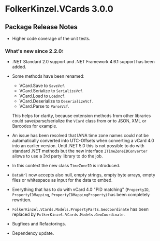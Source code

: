 # FolkerKinzel.VCards 3.0.0
## Package Release Notes
- Higher code coverage of the unit tests.

### What's new since 2.2.0:

- .NET Standard 2.0 support and .NET Framework 4.6.1 support has been added.
- Some methods have been renamed:
  - VCard.Save to `SaveVcf`.
  - VCard.Serialize to `SerializeVcf`.
  - VCard.Load to `LoadVcf`.
  - VCard.Deserialize to `DeserializeVcf`.
  - VCard.Parse to `ParseVcf`. 
  
  This helps for clarity, because extension methods from other libraries could save/parse/serialize the 
`VCard` class from or to JSON, XML or Barcodes for example.

- An issue has been resolved that IANA time zone names could not be automatically converted into UTC-Offsets
when converting a vCard 4.0 into an earlier version. Until .NET 5.0 this is not possible to do with standard
.NET methods but the new interface `ITimeZoneIDConverter` allows to use a 3rd party library to do the job.
- In this context the new class `TimeZoneID` is introduced.
- `DataUrl` now accepts also null, empty strings, empty byte arrays, empty files or whitespace
as input for the data to embed.
- Everything that has to do with vCard 4.0 "PID matching" (`PropertyID`, `PropertyIDMapping`, `PropertyIDMappingProperty`)
has been completely rewritten.
- `FolkerKinzel.VCards.Models.PropertyParts.GeoCoordinate` has been replaced
by `FolkerKinzel.VCards.Models.GeoCoordinate`.
- Bugfixes and Refactorings.
- Dependency update.

